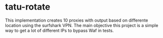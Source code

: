 # tatu-rotate

This implementation creates 10 proxies with output based on differente location using
the surfshark VPN. The main objective this project is a simple way to get a lot
of different IPs to bypass Waf in tests.
